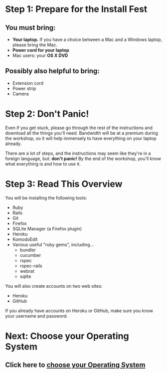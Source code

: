 # Step 1: Prepare for the Install Fest

## You must bring:

* **Your laptop.** If you have a choice between a Mac and a Windows laptop, please bring the Mac.
* **Power cord for your laptop**
* Mac users: your **OS X DVD**

## Possibly also helpful to bring:

* Extension cord
* Power strip
* Camera

# Step 2: Don't Panic!

Even if you get stuck, please go through the rest of the instructions and download all the things you'll need. Bandwidth will be at a premium during the workshop, so it will help immensely to have everything on your laptop already.

There are a lot of steps, and the instructions may seem like they're in a foreign language, but: **don't panic!** By the end of the workshop, you'll know what everything is and how to use it.

# Step 3: Read This Overview

You will be installing the following tools:

* Ruby
* Rails
* Git
* Firefox
* SQLite Manager (a Firefox plugin)
* Heroku
* KomodoEdit
* Various useful "ruby gems", including...
  * bundler
  * cucumber
  * rspec
  * rspec-rails
  * webrat
  * sqlite

You will also create accounts on two web sites:

* Heroku
* GitHub

If you already have accounts on Heroku or GitHub, make sure you know your username and password.

# Next: Choose your Operating System

## Click here to [choose your Operating System](choose_your_operating_system)
